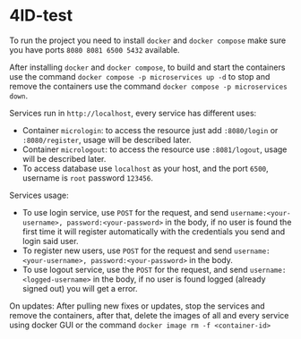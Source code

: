 # 4ID-test

To run the project you need to install ```docker``` and ```docker compose``` make sure you have ports ```8080 8081 6500 5432``` available.

After installing ```docker``` and ```docker compose```, to build and start the containers use the command 
```docker compose -p microservices up -d``` to stop and remove the containers use the command ```docker compose -p microservices down```. 

Services run in ```http://localhost```, every service has different uses:
- Container ```micrologin```: to access the resource just add ```:8080/login``` or ```:8080/register```, usage will be described later.
- Container ```micrologout```: to access the resource use ```:8081/logout```, usage will be described later.
- To access database use ```localhost``` as your host, and the port ```6500```, username is ```root``` password ```123456```.


Services usage:
  - To use login service, use ```POST``` for the request, and send ```username:<your-username>, password:<your-password>``` in the body, if no user is found the first time it will register automatically
      with the credentials you send and login said user.
  - To register new users, use ```POST``` for the request and send ```username:<your-username>, password:<your-password>``` in the body.
  - To use logout service, use the ```POST```  for the request, and send ```username:<logged-username>``` in the body, if no user is found logged (already signed out) you will get a error.

On updates:
  After pulling new fixes or updates, stop the services and remove the containers, after that, delete the images of all and every service using docker GUI or the command
  ```docker image rm -f <container-id>```

